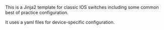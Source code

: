 This is a Jinja2 template for classic IOS switches including some common best of practice configuration.

It uses a yaml files for device-specific configuration.
